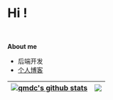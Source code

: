 <h1>Hi !</h1>

<br/>

**About me**

- 后端开发
- [个人博客](https:qiandao.space)

| <a href="https://github.com/qmdc/qmdc"><img align="center" src="https://github-readme-stats-git-masterrstaa-rickstaa.vercel.app/api?username=qmdc&show_icons=true&include_all_commits=true&theme=buefy&hide_border=true" alt="qmdc's github stats" /></a> | <a href="https://github.com/qmdc/qmdc"><img align="center" src="https://github-readme-stats-git-masterrstaa-rickstaa.vercel.app/api/top-langs/?username=qmdc&layout=compact&theme=buefy&hide_border=true" /></a> |
| ------------- | ------------- |
<!--
#### Top Repositories


<a href="https://github.com/qmdc/exhale">
  <img align="center" src="https://github-readme-stats-git-masterrstaa-rickstaa.vercel.app/api/pin/?username=qmdc&repo=exhale&theme=buefy" />
</a>
<a href="https://github.com/qmdc/backup-cavy">
  <img align="center" src="https://github-readme-stats-git-masterrstaa-rickstaa.vercel.app/api/pin/?username=qmdc&repo=backup-cavy&theme=buefy" />
</a>

<br />
<br />
-->
